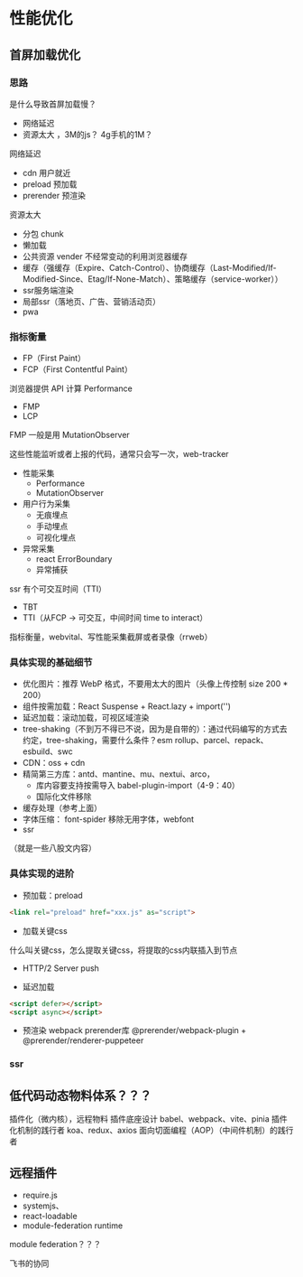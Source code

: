 # 性能优化

## 首屏加载优化

### 思路

是什么导致首屏加载慢？
- 网络延迟
- 资源太大 ，3M的js？ 4g手机的1M？

网络延迟

- cdn 用户就近
- preload 预加载
- prerender 预渲染

资源太大

- 分包 chunk
- 懒加载
- 公共资源 vender 不经常变动的利用浏览器缓存
- 缓存（强缓存（Expire、Catch-Control）、协商缓存（Last-Modified/If-Modified-Since、Etag/If-None-Match）、策略缓存（service-worker））
- ssr服务端渲染
- 局部ssr（落地页、广告、营销活动页）
- pwa

### 指标衡量

- FP（First Paint）
- FCP（First Contentful Paint）

浏览器提供 API 计算 Performance

- FMP
- LCP

FMP 一般是用 MutationObserver

这些性能监听或者上报的代码，通常只会写一次，web-tracker
- 性能采集
    - Performance
    - MutationObserver
- 用户行为采集
    - 无痕埋点
    - 手动埋点
    - 可视化埋点
- 异常采集
    - react ErrorBoundary
    - 异常捕获

ssr 有个可交互时间（TTI）
- TBT
- TTI（从FCP -> 可交互，中间时间 time to interact）

指标衡量，webvital、写性能采集截屏或者录像（rrweb）

### 具体实现的基础细节

- 优化图片：推荐 WebP 格式，不要用太大的图片（头像上传控制 size 200 * 200）
- 组件按需加载：React Suspense + React.lazy + import('')
- 延迟加载：滚动加载，可视区域渲染
- tree-shaking（不到万不得已不说，因为是自带的）：通过代码编写的方式去约定，tree-shaking，需要什么条件？esm rollup、parcel、repack、esbuild、swc
- CDN：oss + cdn
- 精简第三方库：antd、mantine、mu、nextui、arco，
    - 库内容要支持按需导入 babel-plugin-import（4-9：40）
    - 国际化文件移除
- 缓存处理（参考上面）
- 字体压缩： font-spider 移除无用字体，webfont
- ssr

（就是一些八股文内容）

### 具体实现的进阶

- 预加载：preload
```html
<link rel="preload" href="xxx.js" as="script">
```
- 加载关键css

什么叫关键css，怎么提取关键css，将提取的css内联插入到节点

- HTTP/2 Server push

- 延迟加载
```html
<script defer></script>
<script async></script>
```

- 预渲染
webpack prerender库
@prerender/webpack-plugin + @prerender/renderer-puppeteer

### ssr

## 低代码动态物料体系？？？
插件化（微内核），远程物料
插件底座设计
babel、webpack、vite、pinia 插件化机制的践行者
koa、redux、axios 面向切面编程（AOP）（中间件机制）的践行者

## 远程插件
- require.js
- systemjs、
- react-loadable
- module-federation runtime

module federation？？？

飞书的协同